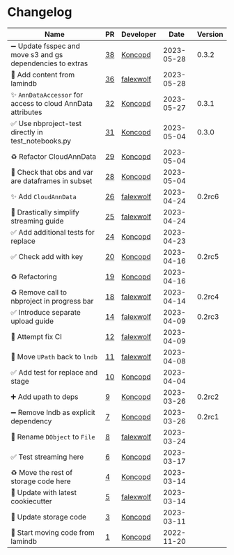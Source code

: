 # Changelog

<!-- prettier-ignore -->
Name | PR | Developer | Date | Version
--- | --- | --- | --- | ---
➖ Update fsspec and move s3 and gs dependencies to extras  | [38](https://github.com/laminlabs/lndb-storage/pull/38) | [Koncopd](https://github.com/Koncopd) | 2023-05-28 | 0.3.2
:memo: Add content from lamindb | [36](https://github.com/laminlabs/lndb-storage/pull/36) | [falexwolf](https://github.com/falexwolf) | 2023-05-28 |
✨ `AnnDataAccessor` for access to cloud AnnData attributes | [32](https://github.com/laminlabs/lndb-storage/pull/32) | [Koncopd](https://github.com/Koncopd) | 2023-05-27 | 0.3.1
✅ Use nbproject-test directly in test_notebooks.py | [31](https://github.com/laminlabs/lndb-storage/pull/31) | [Koncopd](https://github.com/Koncopd) | 2023-05-04 | 0.3.0
♻️ Refactor CloudAnnData | [29](https://github.com/laminlabs/lndb-storage/pull/29) | [Koncopd](https://github.com/Koncopd) | 2023-05-04 |
🦺 Check that obs and var are dataframes in subset | [28](https://github.com/laminlabs/lndb-storage/pull/28) | [Koncopd](https://github.com/Koncopd) | 2023-05-04 |
✨ Add `CloudAnnData` | [26](https://github.com/laminlabs/lndb-storage/pull/26) | [falexwolf](https://github.com/falexwolf) | 2023-04-24 | 0.2rc6
📝 Drastically simplify streaming guide | [25](https://github.com/laminlabs/lndb-storage/pull/25) | [falexwolf](https://github.com/falexwolf) | 2023-04-24 |
✅ Add additional tests for replace | [24](https://github.com/laminlabs/lndb-storage/pull/24) | [Koncopd](https://github.com/Koncopd) | 2023-04-23 |
✅ Check add with key | [20](https://github.com/laminlabs/lndb-storage/pull/20) | [Koncopd](https://github.com/Koncopd) | 2023-04-16 | 0.2rc5
♻️ Refactoring | [19](https://github.com/laminlabs/lndb-storage/pull/19) | [Koncopd](https://github.com/Koncopd) | 2023-04-16 |
♻️ Remove call to nbproject in progress bar | [18](https://github.com/laminlabs/lndb-storage/pull/18) | [falexwolf](https://github.com/falexwolf) | 2023-04-14 | 0.2rc4
✅ Introduce separate upload guide | [14](https://github.com/laminlabs/lndb-storage/pull/14) | [falexwolf](https://github.com/falexwolf) | 2023-04-09 | 0.2rc3
💚 Attempt fix CI | [12](https://github.com/laminlabs/lndb-storage/pull/12) | [falexwolf](https://github.com/falexwolf) | 2023-04-09 |
🚚 Move `UPath` back to `lndb` | [11](https://github.com/laminlabs/lndb-storage/pull/11) | [falexwolf](https://github.com/falexwolf) | 2023-04-08 |
✅ Add test for replace and stage | [10](https://github.com/laminlabs/lndb-storage/pull/10) | [Koncopd](https://github.com/Koncopd) | 2023-04-04 |
➕ Add upath to deps | [9](https://github.com/laminlabs/lndb-storage/pull/9) | [Koncopd](https://github.com/Koncopd) | 2023-03-26 | 0.2rc2
➖ Remove lndb as explicit dependency | [7](https://github.com/laminlabs/lndb-storage/pull/7) | [Koncopd](https://github.com/Koncopd) | 2023-03-26 | 0.2rc1
🚚 Rename `DObject` to `File` | [8](https://github.com/laminlabs/lndb-storage/pull/8) | [falexwolf](https://github.com/falexwolf) | 2023-03-24 |
✅ Test streaming here | [6](https://github.com/laminlabs/lndb-storage/pull/6) | [Koncopd](https://github.com/Koncopd) | 2023-03-17 |
♻️ Move the rest of storage code here | [4](https://github.com/laminlabs/lndb-storage/pull/4) | [Koncopd](https://github.com/Koncopd) | 2023-03-14 |
👷 Update with latest cookiecutter | [5](https://github.com/laminlabs/lndb-storage/pull/5) | [falexwolf](https://github.com/falexwolf) | 2023-03-14 |
🔨 Update storage code | [3](https://github.com/laminlabs/lndb-storage/pull/3) | [Koncopd](https://github.com/Koncopd) | 2023-03-11 |
🎉 Start moving code from lamindb | [1](https://github.com/laminlabs/lndb-storage/pull/1) | [Koncopd](https://github.com/Koncopd) | 2022-11-20 |
